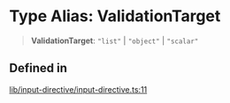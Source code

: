 # Type Alias: ValidationTarget

> **ValidationTarget**: `"list"` \| `"object"` \| `"scalar"`

## Defined in

[lib/input-directive/input-directive.ts:11](https://github.com/andreisergiu98/baeta/blob/e352a1ec749c5b23df693f5f8373ac0b75347349/packages/core/lib/input-directive/input-directive.ts#L11)
